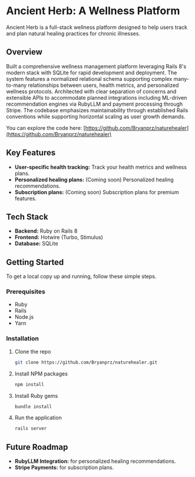 # Ancient Herb: A Wellness Platform

Ancient Herb is a full-stack wellness platform designed to help users track and plan natural healing practices for chronic illnesses.

## Overview

Built a comprehensive wellness management platform leveraging Rails 8's modern stack with SQLite for rapid development and deployment. The system features a normalized relational schema supporting complex many-to-many relationships between users, health metrics, and personalized wellness protocols. Architected with clear separation of concerns and extensible APIs to accommodate planned integrations including ML-driven recommendation engines via RubyLLM and payment processing through Stripe. The codebase emphasizes maintainability through established Rails conventions while supporting horizontal scaling as user growth demands.

You can explore the code here: [https://github.com/Bryanprz/naturehealer](https://github.com/Bryanprz/naturehealer)

## Key Features

*   **User-specific health tracking:** Track your health metrics and wellness plans.
*   **Personalized healing plans:** (Coming soon) Personalized healing recommendations.
*   **Subscription plans:** (Coming soon) Subscription plans for premium features.

## Tech Stack

*   **Backend:** Ruby on Rails 8
*   **Frontend:** Hotwire (Turbo, Stimulus)
*   **Database:** SQLite

## Getting Started

To get a local copy up and running, follow these simple steps.

### Prerequisites

*   Ruby
*   Rails
*   Node.js
*   Yarn

### Installation

1.  Clone the repo
    ```sh
    git clone https://github.com/Bryanprz/naturehealer.git
    ```
2.  Install NPM packages
    ```sh
    npm install
    ```
3.  Install Ruby gems
    ```sh
    bundle install
    ```
4.  Run the application
    ```sh
    rails server
    ```

## Future Roadmap

*   **RubyLLM Integration:** for personalized healing recommendations.
*   **Stripe Payments:** for subscription plans.